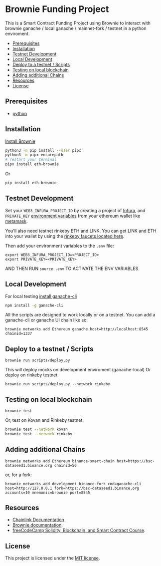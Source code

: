 # Brownie Funding Project

This is a Smart Contract Funding Project using Brownie to interact with brownie ganache / local ganache / mainnet-fork / testnet in a python enviroment.

  - [Prerequisites](#prerequisites)
  - [Installation](#installation)
  - [Testnet Development](#testnet-development)
  - [Local Development](#local-development)
  - [Deploy to a testnet / Scripts](#deploy-to-a-testnet--scripts)
  - [Testing on local blockchain](#testing-on-local-blockchain)
  - [Adding additional Chains](#adding-additional-chains)
  - [Resources](#resources)
  - [License](#license)

## Prerequisites
- [python](https://www.python.org/downloads/)

## Installation

[Install Brownie](https://eth-brownie.readthedocs.io/en/stable/install.html)

```bash
python3 -m pip install --user pipx
python3 -m pipx ensurepath
# restart your terminal
pipx install eth-brownie
```
Or
```bash
pip install eth-brownie
```

## Testnet Development

Set your `WEB3_INFURA_PROJECT_ID` by creating a project of [Infura](https://infura.io/), and `PRIVATE_KEY` [environment variables](https://www.twilio.com/blog/2017/01/how-to-set-environment-variables.html) from your ethereum wallet like [metamask](https://metamask.io/).

You'll also need testnet rinkeby ETH and LINK. You can get LINK and ETH into your wallet by using the [rinkeby faucets located here](https://docs.chain.link/docs/link-token-contracts#rinkeby).

Then add your environment variables to the `.env` file:

```
export WEB3_INFURA_PROJECT_ID=<PROJECT_ID>
export PRIVATE_KEY=<PRIVATE_KEY>
```

AND THEN RUN `source .env` TO ACTIVATE THE ENV VARIABLES

## Local Development

For local testing [install ganache-cli](https://www.npmjs.com/package/ganache-cli)
```bash
npm install -g ganache-cli
```

All the scripts are designed to work locally or on a testnet. You can add a ganache-cli or ganache UI chain like so: 
```
brownie networks add Ethereum ganache host=http://localhost:8545 chainid=1337
```

## Deploy to a testnet / Scripts

```
brownie run scripts/deploy.py
```
This will deploy mocks on development enviroment (ganache-local)
Or deploy on rinkeby testnet
```
brownie run scripts/deploy.py --network rinkeby  
```

## Testing on local blockchain

```
brownie test
``` 
Or, test on Kovan and Rinkeby testnet:
```bash
brownie test --network kovan
brownie test --network rinkeby
```

## Adding additional Chains

```
brownie networks add Ethereum binance-smart-chain host=https://bsc-dataseed1.binance.org chainid=56
```
or, for a fork: 

```
brownie networks add development binance-fork cmd=ganache-cli host=http://127.0.0.1 fork=https://bsc-dataseed1.binance.org accounts=10 mnemonic=brownie port=8545
```

## Resources

* [Chainlink Documentation](https://docs.chain.link/docs)
* [Brownie documentation](https://eth-brownie.readthedocs.io/en/stable/).
* [freeCodeCamp Solidity, Blockchain, and Smart Contract Course](https://www.youtube.com/watch?v=M576WGiDBdQ&list=WL&ab_channel=freeCodeCamp.org).

## License

This project is licensed under the [MIT license](LICENSE).





